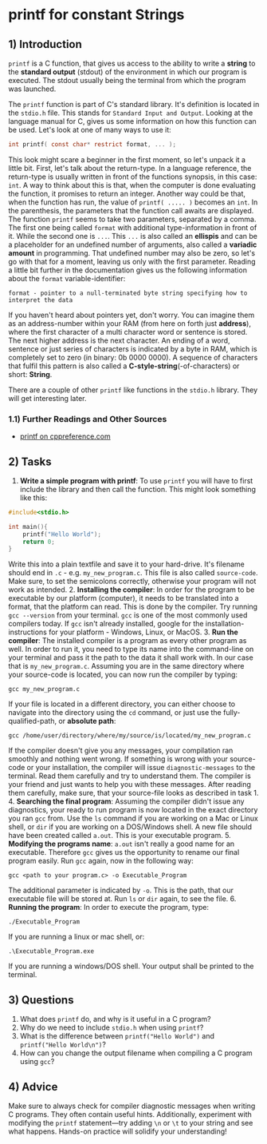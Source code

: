 <!---
{
  "id": "a2596a91-c7de-477a-bfbb-b08867f1aa89",
  "depends_on": [],
  "author": "Stephan Bökelmann",
  "first_used": "2025-03-20",
  "keywords": ["learning", "exercises", "education", "practice", "C", "printf"]
}
--->

# printf for constant Strings

## 1) Introduction
`printf` is a C function, that gives us access to the ability to write a **string** to the **standard output** (stdout) of the environment in which our program is executed.
The stdout usually being the terminal from which the program was launched.

The `printf` function is part of C's standard library.
It's definition is located in the `stdio.h` file. 
This stands for `Standard Input and Output`.
Looking at the language manual for C, gives us some information on how this function can be used. 
Let's look at one of many ways to use it:
```C
int printf( const char* restrict format, ... );
```
This look might scare a beginner in the first moment, so let's unpack it a little bit.
First, let's talk about the return-type. 
In a language reference, the return-type is usually written in front of the functions synopsis, in this case: `int`.
A way to think about this is that, when the computer is done evaluating the function, it promises to return an integer. 
Another way could be that, when the function has run, the value of `printf( ..... )` becomes an `int`.
In the parenthesis, the parameters that the function call awaits are displayed. 
The function `printf` seems to take two parameters, separated by a comma. 
The first one being called `format` with additional type-information in front of it. 
While the second one is `...`. 
This `...` is also called an __ellispis__ and can be a placeholder for an undefined number of arguments, also called a __variadic amount__ in programming. 
That undefined number may also be zero, so let's go with that for a moment, leaving us only with the first parameter.
Reading a little bit further in the documentation gives us the following information about the `format` variable-identifier:
```
format - pointer to a null-terminated byte string specifying how to interpret the data
```
If you haven't heard about pointers yet, don't worry. 
You can imagine them as an address-number within your RAM (from here on forth just **address**), where the first character of a multi character word or sentence is stored.
The next higher address is the next character. 
An ending of a word, sentence or just series of characters is indicated by a byte in RAM, which is completely set to zero (in binary: 0b 0000 0000).
A sequence of characters that fulfil this pattern is also called a __C-style-string__(-of-characters) or short: **String**.

There are a couple of other `printf` like functions in the `stdio.h` library. 
They will get interesting later.

### 1.1) Further Readings and Other Sources
- [printf on cppreference.com](https://en.cppreference.com/w/c/io/fprintf)

## 2) Tasks
1. **Write a simple program with printf**: To use `printf` you will have to first include the library and then call the function. This might look something like this:
```C
#include<stdio.h>

int main(){
    printf("Hello World");
    return 0;
}
```
Write this into a plain textfile and save it to your hard-drive. 
It's filename should end in `.c` - e.g. `my_new_program.c`.
This file is also called `source-code`.
Make sure, to set the semicolons correctly, otherwise your program will not work as intended.
2. **Installing the compiler**: In order for the program to be executable by our platform (computer), it needs to be translated into a format, that the platform can read.
This is done by the compiler. 
Try running `gcc --version` from your terminal. 
`gcc` is one of the most commonly used compilers today. 
If `gcc` isn't already installed, google for the installation-instructions for your platform - Windows, Linux, or MacOS.
3. **Run the compiler**: The installed compiler is a program as every other program as well. In order to run it, you need to type its name into the command-line on your terminal and pass it the path to the data it shall work with. In our case that is `my_new_program.c`. 
Assuming you are in the same directory where your source-code is located, you can now run the compiler by typing:
```shell
gcc my_new_program.c
```
If your file is located in a different directory, you can either choose to navigate into the directory using the `cd` command, or just use the fully-qualified-path, or __absolute path__:
```shell
gcc /home/user/directory/where/my/source/is/located/my_new_program.c
```
If the compiler doesn't give you any messages, your compilation ran smoothly and nothing went wrong. 
If something is wrong with your source-code or your installation, the compiler will issue `diagnostic-messages` to the terminal. 
Read them carefully and try to understand them. 
The compiler is your friend and just wants to help you with these messages. 
After reading them carefully, make sure, that your source-file looks as described in task 1.
4. **Searching the final program**: Assuming the compiler didn't issue any diagnostics, your ready to run program is now located in the exact directory you ran `gcc` from.
Use the `ls` command if you are working on a Mac or Linux shell, or `dir` if you are working on a DOS/Windows shell.
A new file should have been created called `a.out`. 
This is your executable program.
5. **Modifying the programs name**: `a.out` isn't really a good name for an executable. Therefore `gcc` gives us the opportunity to rename our final program easily.
Run `gcc` again, now in the following way:
```shell
gcc <path to your program.c> -o Executable_Program
```
The additional parameter is indicated by `-o`. 
This is the path, that our executable file will be stored at. 
Run `ls` or `dir` again, to see the file.
6. **Running the program**: In order to execute the program, type:
```shell
./Executable_Program
```
If you are running a linux or mac shell, or:
```dos
.\Executable_Program.exe
```
If you are running a windows/DOS shell.
Your output shall be printed to the terminal.

## 3) Questions

1. What does `printf` do, and why is it useful in a C program?
2. Why do we need to include `stdio.h` when using `printf`?
3. What is the difference between `printf("Hello World")` and `printf("Hello World\n")`?
4. How can you change the output filename when compiling a C program using `gcc`?

## 4) Advice

Make sure to always check for compiler diagnostic messages when writing C programs. They often contain useful hints. Additionally, experiment with modifying the `printf` statement—try adding `\n` or `\t` to your string and see what happens. Hands-on practice will solidify your understanding!


